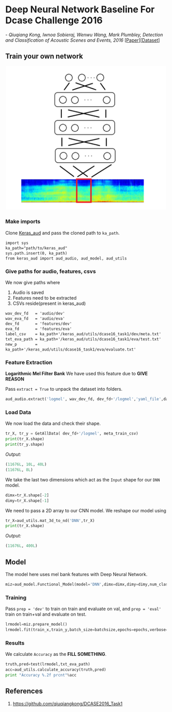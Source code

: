 # Deep Neural Network Baseline For Dcase Challenge 2016

*- Qiuqiang Kong, Iwnoa Sobieraj, Wenwu Wang, Mark Plumbley, Detection and Classification of Acoustic Scenes and Events, 2016* [[Paper](http://www.cs.tut.fi/sgn/arg/dcase2016/documents/challenge_technical_reports/DCASE2016_Kong_3008.pdf)][[Dataset](http://www.cs.tut.fi/sgn/arg/dcase2016/task-acoustic-scene-classification)]

## Train your own network

<div align=center>
	<img src="./DNN.png" width="500">
</div>

### Make imports

Clone [Keras_aud](https://github.com/channelcs/keras_aud) and pass the cloned path to `ka_path`.

```
import sys
ka_path="path/to/keras_aud"
sys.path.insert(0, ka_path)
from keras_aud import aud_audio, aud_model, aud_utils
```

### Give paths for audio, features, csvs

We now give paths where
1. Audio is saved
2. Features need to be extracted
3. CSVs reside(present in keras_aud)

```
wav_dev_fd   = 'audio/dev'
wav_eva_fd   = 'audio/eva'
dev_fd       = 'features/dev'
eva_fd       = 'features/eva'
label_csv    = ka_path+'/keras_aud/utils/dcase16_task1/dev/meta.txt'
txt_eva_path = ka_path+'/keras_aud/utils/dcase16_task1/eva/test.txt'
new_p        = ka_path+'/keras_aud/utils/dcase16_task1/eva/evaluate.txt'
```

### Feature Extraction

**Logarithmic Mel Filter Bank** We have used this feature due to **GIVE REASON**

Pass `extract = True` to unpack the dataset into folders.

```python
aud_audio.extract('logmel', wav_dev_fd, dev_fd+'/logmel','yaml_file',dataset='dcase_2016')
```

### Load Data

We now load the data and check their shape.

```python
tr_X, tr_y = GetAllData( dev_fd+'/logmel', meta_train_csv)
print(tr_X.shape)
print(tr_y.shape)    
```
*Output:*
```python
(11676L, 10L, 40L)
(11676L, 8L)
```
We take the last two dimensions which act as the `Input` shape for our `DNN` model.
```python
dimx=tr_X.shape[-2]
dimy=tr_X.shape[-1]
```

We need to pass a 2D array to our CNN model. We reshape our model using
```python
tr_X=aud_utils.mat_3d_to_nd('DNN',tr_X)
print(tr_X.shape)
```
*Output:*
```python
(11676L, 400L)
```

## Model
The model here uses mel bank features with Deep Neural Network.

```python
miz=aud_model.Functional_Model(model='DNN',dimx=dimx,dimy=dimy,num_classes=15,act1='relu',act2='relu',act3='relu',act4='softmax',input_neurons=400,dropout=0.2)
```

### Training

Pass `prep = 'dev'` to train on train and evaluate on val, and `prep = 'eval'` train on train+val and evaluate on test.

```python
lrmodel=miz.prepare_model()
lrmodel.fit(train_x,train_y,batch_size=batchsize,epochs=epochs,verbose=1)    
```

### Results

We calculate `Accuracy` as the **FILL SOMETHING**.
 
```python
truth,pred=test(lrmodel,txt_eva_path)
acc=aud_utils.calculate_accuracy(truth,pred)
print "Accuracy %.2f prcnt"%acc
```


## References

1. https://github.com/qiuqiangkong/DCASE2016_Task1



